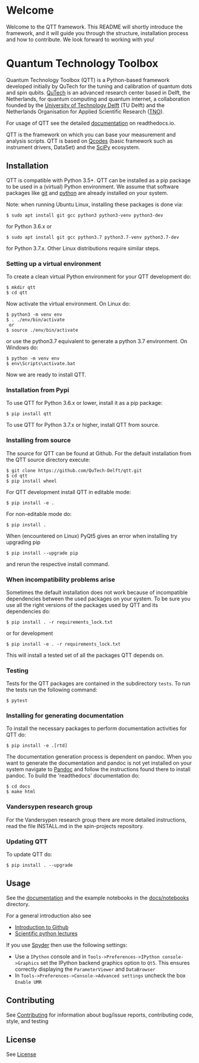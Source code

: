 # Welcome

Welcome to the QTT framework. This README will shortly introduce the framework, and it will guide you through the structure, installation process and how to contribute. We look forward to working with you!

# Quantum Technology Toolbox

Quantum Technology Toolbox (QTT) is a Python-based framework developed initially by QuTech for the tuning and calibration of
quantum dots and spin qubits. [QuTech](http://qutech.nl) is an advanced research center based in Delft, the Netherlands, for quantum
computing and quantum internet, a collaboration founded by the [University of Technology Delft](https://www.tudelft.nl/en) (TU Delft) and
the Netherlands Organisation for Applied Scientific Research ([TNO](https://www.tno.nl/en)).

For usage of QTT see the detailed [documentation](https://qtt.readthedocs.io/en/latest/) on readthedocs.io.


QTT is the framework on which you can base your measurement and analysis scripts. QTT is based
on [Qcodes](https://github.com/qdev-dk/Qcodes) (basic framework such as instrument drivers, DataSet) and the [SciPy](https://www.scipy.org/) ecosystem.

## Installation

QTT is compatible with Python 3.5+. QTT can be installed as a pip package to be used in a (virtual) Python environment.
We assume that software packages like [git](https://git-scm.com/downloads) and [python](https://www.python.org/downloads/)
are already installed on your system.

Note: when running Ubuntu Linux, installing these packages is done via:
```
$ sudo apt install git gcc python3 python3-venv python3-dev
```
for Python 3.6.x or
```
$ sudo apt install git gcc python3.7 python3.7-venv python3.7-dev
```
for Python 3.7.x. Other Linux distributions require similar steps.

### Setting up a virtual environment
To create a clean virtual Python environment for your QTT development do:
```
$ mkdir qtt
$ cd qtt
```
Now activate the virtual environment. On Linux do:
```
$ python3 -m venv env
$ . ./env/bin/activate
 or
$ source ./env/bin/activate
```
or use the python3.7 equivalent to generate a python 3.7 environment.
On Windows do:
```
$ python -m venv env
$ env\Scripts\activate.bat
```
Now we are ready to install QTT.
### Installation from Pypi
To use QTT for Python 3.6.x or lower, install it as a pip package: 
```
$ pip install qtt
```
To use QTT for Python 3.7.x or higher, install QTT from source.
### Installing from source
The source for QTT can be found at Github.
For the default installation from the QTT source directory execute:
```
$ git clone https://github.com/QuTech-Delft/qtt.git
$ cd qtt
$ pip install wheel
```
For QTT development install QTT in editable mode:
``` 
$ pip install -e .
```
For non-editable mode do:
``` 
$ pip install .
```
When (encountered on Linux) PyQt5 gives an error when installing try upgrading pip 
```
$ pip install --upgrade pip
```
 and rerun the respective install command.
### When incompatibility problems arise
Sometimes the default installation does not work because of incompatible dependencies between the used packages
on your system. To be sure you use all the right versions of the packages used by QTT and its dependencies do:
```
$ pip install . -r requirements_lock.txt
```
or for development
```
$ pip install -e . -r requirements_lock.txt
```
This will install a tested set of all the packages QTT depends on.

### Testing

Tests for the QTT packages are contained in the subdirectory `tests`. To run the tests run the following command:

```
$ pytest
```
### Installing for generating documentation
To install the necessary packages to perform documentation activities for QTT do:
```
$ pip install -e .[rtd]
```
The documentation generation process is dependent on pandoc. When you want to generate the
documentation and pandoc is not yet installed on your system navigate
to [Pandoc](https://pandoc.org/installing.html) and follow the instructions found there to install pandoc. 
To build the 'readthedocs' documentation do:
```
$ cd docs
$ make html
```
### Vandersypen research group

For the Vandersypen research group there are more detailed instructions, read the file INSTALL.md in the spin-projects
repository.

### Updating QTT

To update QTT do:
```
$ pip install . --upgrade
```

## Usage

See the [documentation](https://qtt.readthedocs.io/en/latest/) and the example notebooks in the [docs/notebooks](docs/notebooks) directory.

For a general introduction also see
* [Introduction to Github](https://guides.github.com/activities/hello-world/)
* [Scientific python lectures](https://github.com/jrjohansson/scientific-python-lectures)

If you use [Spyder](https://github.com/spyder-ide/spyder) then use the following settings:
  - Use a `IPython` console and in `Tools->Preferences->IPython console->Graphics` set the IPython backend graphics option to `Qt5`. This ensures correctly displaying the `ParameterViewer` and `DataBrowser`
  - In `Tools->Preferences->Console->Advanced settings` uncheck the box `Enable UMR`

## Contributing

See [Contributing](CONTRIBUTING.md) for information about bug/issue reports, contributing code, style, and testing

## License

See [License](LICENSE.txt)

